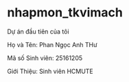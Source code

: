# nhapmon\_tkvimach

Dự án đầu tiên của tôi

Họ và Tên: Phan Ngọc Anh THư

Mã số Sinh viên: 25161205

Giới Thiệu: Sinh viên HCMUTE

